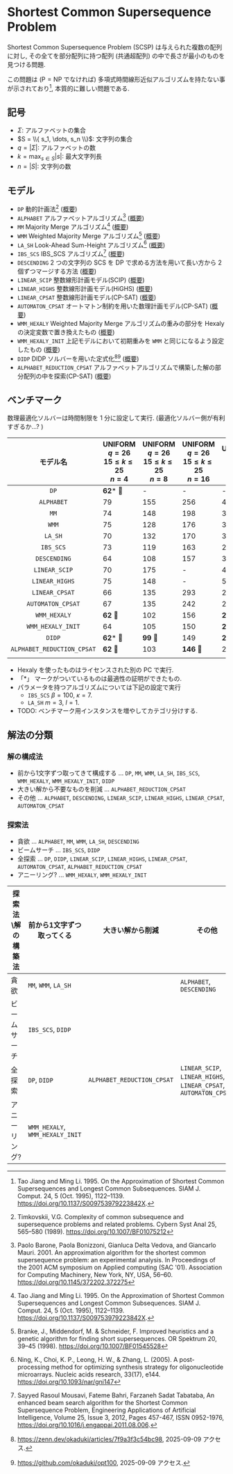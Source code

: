 # Shortest Common Supersequence Problem

Shortest Common Supersequence Problem (SCSP) は与えられた複数の配列に対し,
その全てを部分配列に持つ配列 (共通超配列) の中で長さが最小のものを見つける問題. 

この問題は ($\mathrm{P} = \mathrm{NP}$ でなければ) 多項式時間線形近似アルゴリズムを持たない事が示されており[^1], 
本質的に難しい問題である. 

## 記号

- $\Sigma$: アルファベットの集合
- $S = \\{ s_1, \dots, s_n \\}$: 文字列の集合
- $q = |\Sigma|$: アルファベットの数
- $k = \max_{s \in S} |s|$: 最大文字列長
- $n = |S|$: 文字列の数

## モデル

- `DP` 動的計画法[^5] ([概要](./model/dp))
- `ALPHABET` アルファベットアルゴリズム[^3] ([概要](./model/alphabet))
- `MM` Majority Merge アルゴリズム[^1] ([概要](./model/mm))
- `WMM` Weighted Majority Merge アルゴリズム[^4] ([概要](./model/wmm))
- `LA_SH` Look-Ahead Sum-Height アルゴリズム[^7] ([概要](./model/la_sh))
- `IBS_SCS` IBS_SCS アルゴリズム[^2] ([概要](./model/ibs_scs))
- `DESCENDING` 2 つの文字列の SCS を DP で求める方法を用いて長い方から 2 個ずつマージする方法 ([概要](./model/descending))
- `LINEAR_SCIP` 整数線形計画モデル(SCIP) ([概要](./model/linear_scip))
- `LINEAR_HIGHS` 整数線形計画モデル(HiGHS) ([概要](./model/linear_highs))
- `LINEAR_CPSAT` 整数線形計画モデル(CP-SAT) ([概要](./model/linear_cpsat))
- `AUTOMATON_CPSAT` オートマトン制約を用いた数理計画モデル(CP-SAT) ([概要](./model/automaton_cpsat))
- `WMM_HEXALY` Weighted Majority Merge アルゴリズムの重みの部分を Hexaly の決定変数で置き換えたもの ([概要](./model/wmm_hexaly))
- `WMM_HEXALY_INIT` 上記モデルにおいて初期重みを `WMM` と同じになるよう設定したもの ([概要](./model/wmm_hexaly_init))
- `DIDP` DIDP ソルバーを用いた定式化[^8][^6] ([概要](./model/didp))
- `ALPHABET_REDUCTION_CPSAT` アルファベットアルゴリズムで構築した解の部分配列の中を探索(CP-SAT) ([概要](./model/alphabet_reduction_cpsat))

## ベンチマーク

数理最適化ソルバーは時間制限を 1 分に設定して実行. (最適化ソルバー側が有利すぎるか...? )

| モデル名 | UNIFORM <br> $q=26$ <br> $15 \leq k \leq 25$ <br> $n=4$ | UNIFORM <br> $q=26$ <br> $15 \leq k \leq 25$ <br> $n=8$ | UNIFORM <br> $q=26$ <br> $15 \leq k \leq 25$ <br> $n=16$ | UNIFORM <br> $q=5$ <br> $k=10$ <br> $n=10$ | UNIFORM <br> $q=5$ <br> $k=10$ <br> $n=50$ | NUCLEOTIDE <br> $k=10$ <br> $n=10$ | NUCLEOTIDE <br> $k=50$ <br> $n=50$ | PROTEIN <br> $k=10$ <br> $n=10$ | PROTEIN <br> $k=50$ <br> $n=50$ |
| :---: | --- | --- | --- | --- | --- | --- | --- | --- | --- |
| `DP`                       | **62*** 🥇 | - | - | - | - | - | - | - | - |
| `ALPHABET`                 | 79 | 155 | 256 | 45 | 50 | 39 | 201 | 71 | 782 |
| `MM`                       | 74 | 148 | 198 | 32 | 36 | 27 | 150 | 62 | 536 |
| `WMM`                      | 75 | 128 | 176 | 32 | 37 | 26 | 146 | 57 | 475 |
| `LA_SH`                    | 70 | 132 | 170 | 31 | 38 | 28 | 144 | 51 | 497 |
| `IBS_SCS`                  | 73 | 119 | 163 | 28 | **34** 🥇 | **24** 🥇 | 135 | 49 | 876 |
| `DESCENDING`               | 64 | 108 | 157 | 37 | 71 | 35 | 185 | 53 | 458 |
| `LINEAR_SCIP`              | 70 | 175 | - | 45 | - | 42 | - | 70 | - |
| `LINEAR_HIGHS`             | 75 | 148 | - | 52 | - | 32 | - | 66 | - |
| `LINEAR_CPSAT`             | 66 | 135 | 293 | 29 | 226 | **24** 🥇 | - | 51 | - |
| `AUTOMATON_CPSAT`          | 67 | 135 | 242 | 29 | 40 | 25 | - | 46 | - |
| `WMM_HEXALY`               | **62** 🥇 | 102 | 156 | **27** 🥇 | **34** 🥇 | **24** 🥇 | 136 | **44** 🥇 | 498 |
| `WMM_HEXALY_INIT`          | 64 | 105 | 150 | **27** 🥇 | **34** 🥇 | **24** 🥇 | 138 | 45 | 454 |
| `DIDP`                     | **62*** 🥇 | **99** 🥇 | 149 | **27*** 🥇 | **34** 🥇 | **24*** 🥇 | **133** 🥇 | **44** 🥇 | 503 |
| `ALPHABET_REDUCTION_CPSAT` | **62** 🥇 | 103 | **146** 🥇 | 29 | **34** 🥇 | **24** 🥇 | 136 | 46 | **447** 🥇 |
| | | | | | | | | | |

- Hexaly を使ったものはライセンスされた別の PC で実行. 
- 「*」 マークがついているものは最適性の証明ができたもの.
- パラメータを持つアルゴリズムについては下記の設定で実行
  - `IBS_SCS` $\beta = 100$, $\kappa = 7$. 
  - `LA_SH` $m = 3$, $l = 1$.
- TODO: ベンチマーク用インスタンスを増やしてカテゴリ分けする. 

## 解法の分類

### 解の構成法

- 前から1文字ずつ取ってきて構成する ... `DP`, `MM`, `WMM`, `LA_SH`, `IBS_SCS`, `WMM_HEXALY`, `WMM_HEXALY_INIT`, `DIDP`
- 大きい解から不要なものを削減 ... `ALPHABET_REDUCTION_CPSAT`
- その他 ... `ALPHABET`, `DESCENDING`, `LINEAR_SCIP`, `LINEAR_HIGHS`, `LINEAR_CPSAT`, `AUTOMATON_CPSAT`

### 探索法

- 貪欲 ... `ALPHABET`, `MM`, `WMM`, `LA_SH`, `DESCENDING`
- ビームサーチ ... `IBS_SCS`, `DIDP`
- 全探索 ... `DP`, `DIDP`, `LINEAR_SCIP`, `LINEAR_HIGHS`, `LINEAR_CPSAT`, `AUTOMATON_CPSAT`, `ALPHABET_REDUCTION_CPSAT`
- アニーリング? ... `WMM_HEXALY`, `WMM_HEXALY_INIT`

| 探索法\解の構築法 | 前から1文字ずつ取ってくる | 大きい解から削減 | その他 |
| --- | --- | --- | --- |
| 貪欲 | `MM`, `WMM`, `LA_SH` | | `ALPHABET`, `DESCENDING` |
| ビームサーチ | `IBS_SCS`, `DIDP` | | |
| 全探索 | `DP`, `DIDP` | `ALPHABET_REDUCTION_CPSAT` | `LINEAR_SCIP`, `LINEAR_HIGHS`, `LINEAR_CPSAT`, `AUTOMATON_CPSAT` |
| アニーリング? | `WMM_HEXALY`, `WMM_HEXALY_INIT` | | |

[^1]: Tao Jiang and Ming Li. 1995. On the Approximation of Shortest Common Supersequences and Longest Common Subsequences. SIAM J. Comput. 24, 5 (Oct. 1995), 1122–1139. https://doi.org/10.1137/S009753979223842X. 
[^2]: Sayyed Rasoul Mousavi, Fateme Bahri, Farzaneh Sadat Tabataba, An enhanced beam search algorithm for the Shortest Common Supersequence Problem, Engineering Applications of Artificial Intelligence, Volume 25, Issue 3, 2012, Pages 457-467, ISSN 0952-1976, https://doi.org/10.1016/j.engappai.2011.08.006.
[^3]: Paolo Barone, Paola Bonizzoni, Gianluca Delta Vedova, and Giancarlo Mauri. 2001. An approximation algorithm for the shortest common supersequence problem: an experimental analysis. In Proceedings of the 2001 ACM symposium on Applied computing (SAC '01). Association for Computing Machinery, New York, NY, USA, 56–60. https://doi.org/10.1145/372202.372275
[^4]: Branke, J., Middendorf, M. & Schneider, F. Improved heuristics and a genetic algorithm for finding short supersequences. OR Spektrum 20, 39–45 (1998). https://doi.org/10.1007/BF01545528
[^5]: Timkovskii, V.G. Complexity of common subsequence and supersequence problems and related problems. Cybern Syst Anal 25, 565–580 (1989). https://doi.org/10.1007/BF01075212
[^6]: https://github.com/okaduki/opt100, 2025-09-09 アクセス. 
[^7]: Ning, K., Choi, K. P., Leong, H. W., & Zhang, L. (2005). A post-processing method for optimizing synthesis strategy for oligonucleotide microarrays. Nucleic acids research, 33(17), e144. https://doi.org/10.1093/nar/gni147
[^8]: https://zenn.dev/okaduki/articles/7f9a3f3c54bc98, 2025-09-09 アクセス. 
